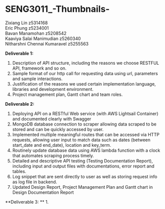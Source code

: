 # SENG3011_-Thumbnails-

Zixiang Lin                  z5314168\
Eric Phung                   z5234001\
Bavan Manamohan              z5208542\
Kaaviya Salai Manimudian     z5260340\
Nitharshni Chennai Kumaravel z5255563

**Deliverable 1:**
1. Description of API structure, including the reasons we choose RESTFUL API, framework and so on.
2. Sample format of our http call for requesting data using url, parameters and sample interactions.
3. Justification of the reasons we used certain implementation language, libraries and development environment.
4. Project management plan, Gantt chart and team roles.

**Deliverable 2:**
1. Deploying API on a RESTful Web service (with AWS Lightsail Container) and documented clearly with Swagger
2. MongoDB database connection to scraper allowing data scraped to be stored and can be quickly accessed by user.
3. Implemented multiple meaningful routes that can be accessed via HTTP requests, allowing user input to match data such as dates (between start_date and end_date), location and key_term.
4. Routinely update database data using AWS lambda function with a clock that automates scraping process timely.
5. Detailed and descriptive API testing (Testing Documentation Report), including input and output files with documentations, error report and tables.
6. Log snippet that are sent directly to user as well as storing request info as log file in backend.
7. Updated Design Report, Project Management Plan and Gantt chart in Design Documentation Report

**Deliverable 3: **
1. 
